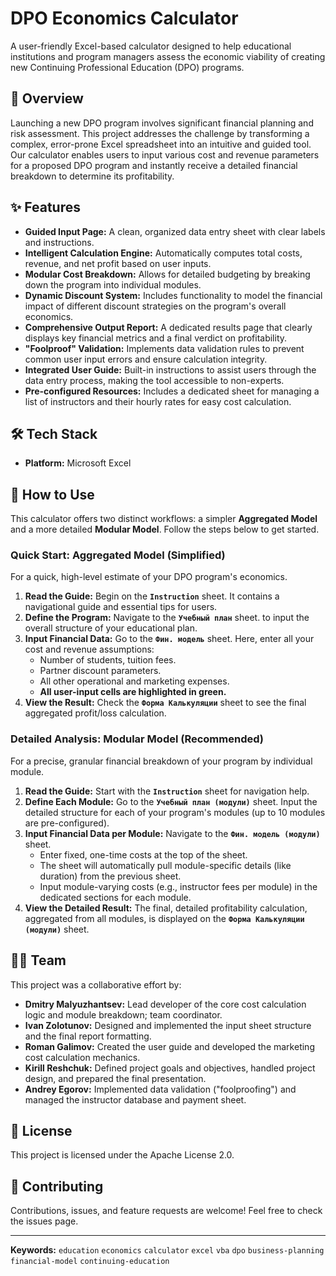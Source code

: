 # DPO Economics Calculator

A user-friendly Excel-based calculator designed to help educational institutions and program managers assess the economic viability of creating new Continuing Professional Education (DPO) programs.

## 📖 Overview

Launching a new DPO program involves significant financial planning and risk assessment. This project addresses the challenge by transforming a complex, error-prone Excel spreadsheet into an intuitive and guided tool. Our calculator enables users to input various cost and revenue parameters for a proposed DPO program and instantly receive a detailed financial breakdown to determine its profitability.

## ✨ Features

*   **Guided Input Page:** A clean, organized data entry sheet with clear labels and instructions.
*   **Intelligent Calculation Engine:** Automatically computes total costs, revenue, and net profit based on user inputs.
*   **Modular Cost Breakdown:** Allows for detailed budgeting by breaking down the program into individual modules.
*   **Dynamic Discount System:** Includes functionality to model the financial impact of different discount strategies on the program's overall economics.
*   **Comprehensive Output Report:** A dedicated results page that clearly displays key financial metrics and a final verdict on profitability.
*   **"Foolproof" Validation:** Implements data validation rules to prevent common user input errors and ensure calculation integrity.
*   **Integrated User Guide:** Built-in instructions to assist users through the data entry process, making the tool accessible to non-experts.
*   **Pre-configured Resources:** Includes a dedicated sheet for managing a list of instructors and their hourly rates for easy cost calculation.

## 🛠️ Tech Stack

*   **Platform:** Microsoft Excel

## 🚀 How to Use

This calculator offers two distinct workflows: a simpler **Aggregated Model** and a more detailed **Modular Model**. Follow the steps below to get started.

### Quick Start: Aggregated Model (Simplified)

For a quick, high-level estimate of your DPO program's economics.

1.  **Read the Guide:** Begin on the **`Instruction`** sheet. It contains a navigational guide and essential tips for users.
2.  **Define the Program:** Navigate to the **`Учебный план`** sheet. to input the overall structure of your educational plan.
3.  **Input Financial Data:** Go to the **`Фин. модель`** sheet. Here, enter all your cost and revenue assumptions:
    *   Number of students, tuition fees.
    *   Partner discount parameters.
    *   All other operational and marketing expenses.
    *   **All user-input cells are highlighted in green.**
4.  **View the Result:** Check the **`Форма Калькуляции`** sheet to see the final aggregated profit/loss calculation.

### Detailed Analysis: Modular Model (Recommended)

For a precise, granular financial breakdown of your program by individual module.

1.  **Read the Guide:** Start with the **`Instruction`** sheet for navigation help.
2.  **Define Each Module:** Go to the **`Учебный план (модули)`** sheet. Input the detailed structure for each of your program's modules (up to 10 modules are pre-configured).
3.  **Input Financial Data per Module:** Navigate to the **`Фин. модель (модули)`** sheet.
    *   Enter fixed, one-time costs at the top of the sheet.
    *   The sheet will automatically pull module-specific details (like duration) from the previous sheet.
    *   Input module-varying costs (e.g., instructor fees per module) in the dedicated sections for each module.
4.  **View the Detailed Result:** The final, detailed profitability calculation, aggregated from all modules, is displayed on the **`Форма Калькуляции (модули)`** sheet.


## 👨‍💻 Team

This project was a collaborative effort by:
*   **Dmitry Malyuzhantsev:** Lead developer of the core cost calculation logic and module breakdown; team coordinator.
*   **Ivan Zolotunov:** Designed and implemented the input sheet structure and the final report formatting.
*   **Roman Galimov:** Created the user guide and developed the marketing cost calculation mechanics.
*   **Kirill Reshchuk:** Defined project goals and objectives, handled project design, and prepared the final presentation.
*   **Andrey Egorov:** Implemented data validation ("foolproofing") and managed the instructor database and payment sheet.

## 📄 License

This project is licensed under the Apache License 2.0.

## 🤝 Contributing

Contributions, issues, and feature requests are welcome! Feel free to check the issues page.

---

**Keywords:** `education` `economics` `calculator` `excel` `vba` `dpo` `business-planning` `financial-model` `continuing-education`
